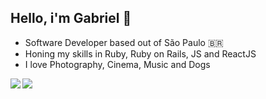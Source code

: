 ## Hello, i'm Gabriel 👋

- Software Developer based out of São Paulo 🇧🇷
- Honing my skills in Ruby, Ruby on Rails, JS and ReactJS
- I love Photography, Cinema, Music and Dogs

<img src="https://github-readme-stats.gabrielloppes.vercel.app/api?username=gabrielloppes&show_icons=true&hide_border=true&count_private=true&include_all_commits=true&theme=tokyonight">

<img align="left" src="https://github-readme-stats.gabrielloppes.vercel.app/api/top-langs/?username=gabrielloppes&hide=HTML&theme=tokyonight&hide_border=true&layout=compact">
